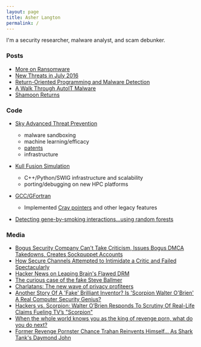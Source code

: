 ```yaml
---
layout: page
title: Asher Langton
permalink: /
---
```

I'm a security researcher, malware analyst, and scam debunker.

### Posts
* [More on Ransomware](http://forums.juniper.net/t5/Security-Now/More-on-Ransomware/ba-p/292080)
* [New Threats in July 2016](http://forums.juniper.net/t5/Security-Now/New-threats-in-July-2016/ba-p/296553)
* [Return-Oriented Programming and Malware Detection](http://forums.juniper.net/t5/Security-Now/Return-oriented-programming-and-malware-detection/ba-p/297966)
* [A Walk Through AutoIT Malware](http://forums.juniper.net/t5/Security-Now/A-Walk-Through-AutoIT-Malware/ba-p/299843)
* [Shamoon Returns](http://forums.juniper.net/t5/Security-Now/Shamoon-Returns/ba-p/301264)

### Code
* [Sky Advanced Threat Prevention](http://www.juniper.net/us/en/products-services/security/sky-advanced-threat-prevention/)
   * malware sandboxing
   * machine learning/efficacy
   * [patents](http://patft.uspto.gov/netacgi/nph-Parser?Sect1=PTO2&Sect2=HITOFF&u=%2Fnetahtml%2FPTO%2Fsearch-adv.htm&r=0&f=S&l=50&d=PTXT&RS=%28%28IN%2FJacob+AND+IN%2FAsher%29+AND+IN%2FLangton%29&Refine=Refine+Search&Query=IN%2FJacob+and+IN%2FAsher+and+IN%2FLangton+and+AN%2Fjuniper)
   * infrastructure
  
* [Kull Fusion Simulation](https://wci.llnl.gov/simulation/computer-codes)
   * C++/Python/SWIG infrastructure and scalability
   * porting/debugging on new HPC platforms

* [GCC/GFortran](https://gcc.gnu.org/wiki/GFortran)
   * Implemented [Cray pointers](https://gcc.gnu.org/onlinedocs/gfortran/Cray-pointers.html) and other legacy features

* [Detecting gene-by-smoking interactions...using random forests](https://bmcproc.biomedcentral.com/articles/10.1186/1753-6561-3-S7-S88)

### Media
* [Bogus Security Company Can't Take Criticism, Issues Bogus DMCA Takedowns, Creates Sockpuppet Accounts](https://www.techdirt.com/articles/20150904/16030832168/bogus-security-company-cant-take-criticism-issues-bogus-dmca-takedowns-creates-sockpuppet-accounts.shtml)
* [How Secure Channels Attempted to Intimidate a Critic and Failed Spectacularly](https://www.popehat.com/2015/09/04/how-secure-channels-attempted-to-intimidate-a-critic-and-failed-spectacularly/)
* [Hacker News on Leaping Brain's Flawed DRM](https://news.ycombinator.com/item?id=4834372)
* [The curious case of the fake Steve Ballmer](http://owened.co.nz/the-curious-case-of-the-fake-steve-ballmer)
* [Charlatans: The new wave of privacy profiteers](http://www.zdnet.com/article/charlatans-the-new-wave-of-privacy-profiteers/)
* [Another Story Of A 'Fake' Brilliant Inventor? Is 'Scorpion Walter O'Brien' A Real Computer Security Genius?](https://www.techdirt.com/articles/20140924/14422128627/another-story-fake-brilliant-inventor-is-scorpion-walter-obrien-real-computer-security-genius.shtml)
* [Hackers vs. Scorpion: Walter O’Brien Responds To Scrutiny Of Real-Life Claims Fueling TV’s "Scorpion"](https://www.fastcompany.com/3036897/hackers-vs-scorpion-walter-obrien-responds-to-scrutiny-of-real-life-claims-fueling-tvs-scorp)
* [When the whole world knows you as the king of revenge porn, what do you do next?](http://fusion.net/when-the-whole-world-knows-you-as-the-king-of-revenge-p-1793853319)
* [Former Revenge Pornster Chance Trahan Reinvents Himself... As Shark Tank's Daymond John](https://www.techdirt.com/articles/20150307/13375830243/former-revenge-pornster-chance-trahan-reinvents-himself-as-shark-tanks-daymond-john.shtml)
